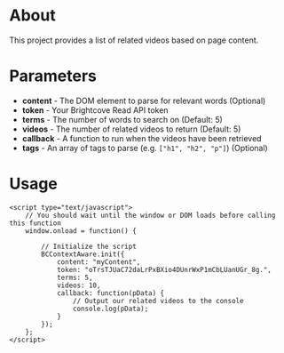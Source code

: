 About
=====

This project provides a list of related videos based on page content.

Parameters
==========

 * __content__ - The DOM element to parse for relevant words (Optional)
 * __token__ - Your Brightcove Read API token
 * __terms__ - The number of words to search on (Default: 5)
 * __videos__ - The number of related videos to return (Default: 5)
 * __callback__ - A function to run when the videos have been retrieved
 * __tags__ - An array of tags to parse (e.g. `["h1", "h2", "p"]`) (Optional)

Usage
=====

	<script type="text/javascript">
		// You should wait until the window or DOM loads before calling this function
		window.onload = function() {
		
			// Initialize the script
			BCContextAware.init({
				content: "myContent",
				token: "oTrsTJUaC72daLrPxBXio4DUnrWxP1mCbLUanUGr_8g.",
				terms: 5,
				videos: 10,
				callback: function(pData) {
					// Output our related videos to the console
					console.log(pData);
				}
			});
		};
	</script>